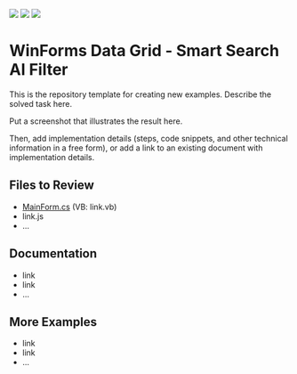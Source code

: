 <!-- default badges list -->
![](https://img.shields.io/endpoint?url=https://codecentral.devexpress.com/api/v1/VersionRange/810333307/24.1.2%2B)
[![](https://img.shields.io/badge/Open_in_DevExpress_Support_Center-FF7200?style=flat-square&logo=DevExpress&logoColor=white)](https://supportcenter.devexpress.com/ticket/details/T1236349)
[![](https://img.shields.io/badge/📖_How_to_use_DevExpress_Examples-e9f6fc?style=flat-square)](https://docs.devexpress.com/GeneralInformation/403183)
<!-- default badges end -->
# WinForms Data Grid - Smart Search AI Filter

This is the repository template for creating new examples. Describe the solved task here.

Put a screenshot that illustrates the result here.

Then, add implementation details (steps, code snippets, and other technical information in a free form), or add a link to an existing document with implementation details. 

## Files to Review

- [MainForm.cs](./CS/MainForm.cs) (VB: link.vb)
- link.js
- ...

## Documentation

- link
- link
- ...

## More Examples

- link
- link
- ...
